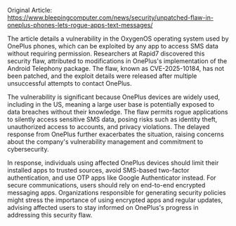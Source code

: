 Original Article: https://www.bleepingcomputer.com/news/security/unpatched-flaw-in-oneplus-phones-lets-rogue-apps-text-messages/

The article details a vulnerability in the OxygenOS operating system used by OnePlus phones, which can be exploited by any app to access SMS data without requiring permission. Researchers at Rapid7 discovered this security flaw, attributed to modifications in OnePlus's implementation of the Android Telephony package. The flaw, known as CVE-2025-10184, has not been patched, and the exploit details were released after multiple unsuccessful attempts to contact OnePlus.

The vulnerability is significant because OnePlus devices are widely used, including in the US, meaning a large user base is potentially exposed to data breaches without their knowledge. The flaw permits rogue applications to silently access sensitive SMS data, posing risks such as identity theft, unauthorized access to accounts, and privacy violations. The delayed response from OnePlus further exacerbates the situation, raising concerns about the company's vulnerability management and commitment to cybersecurity.

In response, individuals using affected OnePlus devices should limit their installed apps to trusted sources, avoid SMS-based two-factor authentication, and use OTP apps like Google Authenticator instead. For secure communications, users should rely on end-to-end encrypted messaging apps. Organizations responsible for generating security policies might stress the importance of using encrypted apps and regular updates, advising affected users to stay informed on OnePlus's progress in addressing this security flaw.